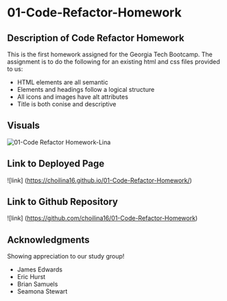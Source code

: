# 01-Code-Refactor-Homework

## Description of Code Refactor Homework
This is the first homework assigned for the Georgia Tech Bootcamp.
The assignment is to do the following for an existing html and css files provided to us:
* HTML elements are all semantic
* Elements and headings follow a logical structure
* All icons and images have alt attributes
* Title is both conise and descriptive 

## Visuals
![01-Code Refactor Homework-Lina](https://user-images.githubusercontent.com/100983245/159075457-276450d3-67f7-4d1e-9322-c65be0d17e52.png)

## Link to Deployed Page
![link] (https://choilina16.github.io/01-Code-Refactor-Homework/)

## Link to Github Repository 
![link] (https://github.com/choilina16/01-Code-Refactor-Homework) 

## Acknowledgments 
Showing appreciation to our study group! 
* James Edwards 
* Eric Hurst
* Brian Samuels
* Seamona Stewart 
